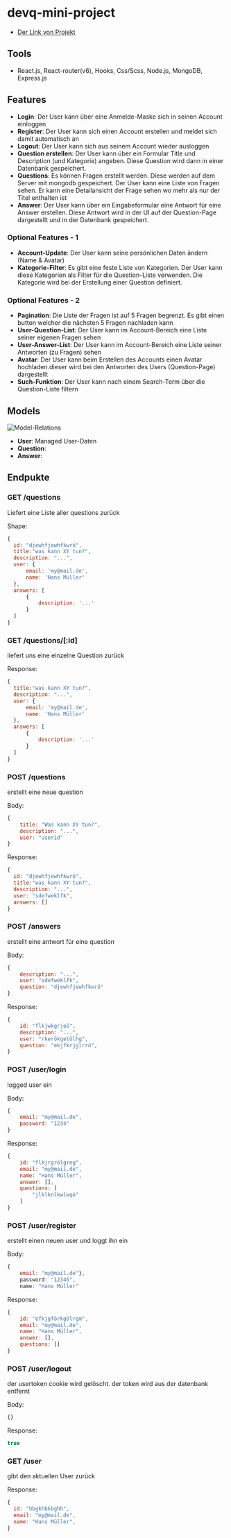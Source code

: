 # devq-mini-project
* [Der Link von Projekt](http://5.75.181.100/)

## Tools
- React.js, React-router(v6), Hooks, Css/Scss, Node.js, MongoDB, Express.js

## Features


- **Login**: Der User kann über eine Anmelde-Maske sich in seinen Account einloggen
- **Register**: Der User kann sich einen Account erstellen und meldet sich damit automatisch an
- **Logout**: Der User kann sich aus seinem Account wieder ausloggen
- **Question erstellen**: Der User kann über ein Formular Title und Description (und Kategorie) angeben. Diese Question wird dann in einer Datenbank gespeichert.
- **Questions**: Es können Fragen erstellt werden. Diese werden auf dem Server mit mongodb gespeichert. Der User kann eine Liste von Fragen sehen. Er kann eine Detailansicht der Frage sehen wo mehr als nur der Titel enthalten ist
- **Answer**: Der User kann über ein Eingabeformular eine Antwort für eine Answer erstellen. Diese Antwort wird in der UI auf der Question-Page dargestellt und in der Datenbank gespeichert.

### Optional Features - 1


- **Account-Update**: Der User kann seine persönlichen Daten ändern (Name & Avatar)
- **Kategorie-Filter**: Es gibt eine feste Liste von Kategorien. Der User kann diese Kategorien als Filter für die Question-Liste verwenden. Die Kategorie wird bei der Erstellung einer Question definiert.


### Optional Features - 2

- **Pagination**: Die Liste der Fragen ist auf 5 Fragen begrenzt. Es gibt einen button welcher die nächsten 5 Fragen nachladen kann
- **User-Question-List**: Der User kann im Account-Bereich eine Liste seiner eigenen Fragen sehen
- **User-Answer-List**: Der User kann im Account-Bereich eine Liste seiner Antworten (zu Fragen) sehen
- **Avatar**: Der User kann beim Erstellen des Accounts einen Avatar hochladen.dieser wird bei den Antworten des Users (Question-Page) dargestellt
- **Such-Funktion**: Der User kann nach einem Search-Term über die Question-Liste filtern


## Models

![Model-Relations](images/Model-Relations.png)

- **User**: Managed User-Daten
- **Question**:
- **Answer**:


## Endpukte

### GET /questions

Liefert eine Liste aller questions zurück

Shape:
```javascript
{
  id: "djewhfjewhfkwrö",  
  title:"was kann XY tun?",
  description: "...",
  user: {
      email: 'my@mail.de',
      name: 'Hans Müller'
  },
  answers: [
      {
          description: '...'
      }
  ]
}

```

### GET /questions/[:id]

liefert uns eine einzelne Question zurück

Response:
```javascript
{
  title:"was kann XY tun?",
  description: "...",
  user: {
      email: 'my@mail.de',
      name: 'Hans Müller'
  },
  answers: [
      {
          description: '...'
      }
  ]
}
```

### POST /questions

erstellt eine neue question

Body:
```javascript
{
    title: "Was kann XY tun?",
    description: "...",
    user: "userid"
}
```

Response:
```javascript
{
  id: "djewhfjewhfkwrö",  
  title:"was kann XY tun?",
  description: "...",
  user: "sdefweklfk",
  answers: []
}
```

### POST /answers

erstellt eine antwort für eine question

Body:
```javascript
{
    description: "...",
    user: "sdefweklfk",
    question: "djewhfjewhfkwrö"
}
```

Response:
```javascript
{
    id: "flkjwkgrjeö",
    description: "...",
    user: "rkerökgetölhg",
    question: "ekjfkrjglrrö",
}
```

### POST /user/login

logged user ein

Body:
```javascript
{
    email: "my@mail.de",
    password: "1234"
}
```

Response:
```javascript
{
    id: "flkjrgrölgreg",
    email: "my@mail.de",
    name: "Hans Müller",
    answer: [],
    questions: [
        "jlklknlkwlwqö"
    ]
}
```

### POST /user/register

erstellt einen neuen user und loggt ihn ein

Body:
```javascript
{
    email: "my@mail.de"},
    password: "12345",
    name: "Hans Müller"
```

Response:
```javascript
{
    id: "efkjgförkgölrgm",
    email: "my@mail.de",
    name: "Hans Müller",
    answer: [],
    questions: []
}
```

### POST /user/logout

der usertoken cookie wird gelöscht. der token wird aus der datenbank entfernt

Body:
```javascript
{}
```

Response:
```javascript
true
```


### GET /user

gibt den aktuellen User zurück

Response:
```javascript
{
  id: "hbgkhbkbghh",
  email: "my@mail.de",
  name: "Hans Müller",
}
```



